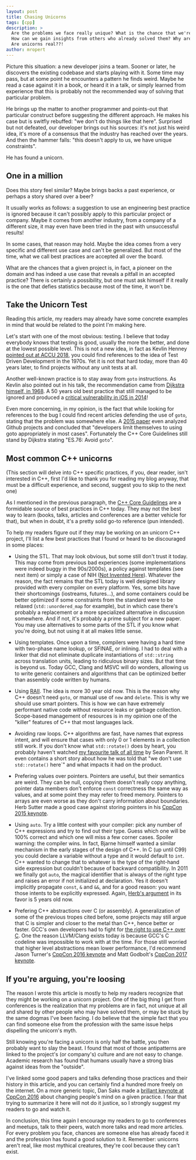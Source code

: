 ```yaml
---
layout: post
title: Chasing Unicorns
tags: [cpp]
description: >
  Are the problems we face really unique? What is the chance that we're the first to encounter them?
  How can we gain insights from others who already solved them? Why aren't we?
  Are unicorns real??!
author: mropert
---
```


Picture this situation: a new developer joins a team. Sooner or later, he discovers the existing codebase and starts
playing with it. Some time may pass, but at some point he encounters a pattern he finds weird.
Maybe he read a case against it in a book, or heard it in a talk, or simply learned from experience that this is probably
not the recommended way of solving that particular problem.

He brings up the matter to another programmer and points-out that particular construct before suggesting
the different approach. He makes his case but is switfly rebuffed: "we don't do things like that here".
Surprised but not defeated, our developer brings out his sources: it's not just his weird idea, it's
more of a consensus that the industry has reached over the years. And then the hammer falls:
"this doesn't apply to us, we have unique constraints".

He has found a unicorn.

## One in a million

Does this story feel similar? Maybe brings backs a past experience, or perhaps a story shared over a beer?

It usually works as follows: a suggestion to use an engineering best practice is ignored because it can't
possibly apply to this particular project or company. Maybe it comes from another industry, from a company
of a different size, it may even have been tried in the past with unsuccessful results!

In some cases, that reason may hold. Maybe the idea comes from a very specific and different use case and
can't be generalized. But most of the time, what we call best practices are accepted all over
the board.

What are the chances that a given project is, in fact, a pioneer on the domain and has indeed a use case
that reveals a pitfall in an accepted practice? There is certainly a possibility, but one must ask himself
if it really is the one that defies statistics because most of the time, it won't be.

## Take the Unicorn Test

Reading this article, my readers may already have some concrete examples in mind that would be related
to the point I'm making here.

Let's start with one of the most obvious: testing. I believe that today everybody knows that testing is good,
usually the more the better, and done at the lowest possible level. This is not a new idea, in fact
as Kevlin Henney [pointed out at ACCU 2018](https://www.youtube.com/watch?v=mrY6xrWp3Gs), you could
find references to the idea of Test Driven Development in the 1970s. Yet it is not that hard today, more
than 40 years later, to find projects without any unit tests at all.

Another well-known practice is to stay away from `goto` instructions. As Kevlin also pointed out in his
talk, the recommendation came from [Dijkstra himself, in 1968](https://dl.acm.org/citation.cfm?doid=362929.362947).
A 50 years old best practice that still managed to be ignored and produced a 
[critical vulnerability in iOS in 2014](https://nakedsecurity.sophos.com/2014/02/24/anatomy-of-a-goto-fail-apples-ssl-bug-explained-plus-an-unofficial-patch/)!

Even more concerning, in my opinion, is the fact that while looking for references to the bug I could find recent articles
defending the use of `goto`, stating that the problem was somewhere else. A
[2015 paper](https://peerj.com/preprints/826v1/) even analyzed Github projects
and concluded that "developers limit themselves to using goto appropriately in most cases".
Fortunately the C++ Core Guidelines still stand by Dijkstra stating "ES.76: Avoid `goto`".

## Most common C++ unicorns

(This section will delve into C++ specific practices, if you, dear reader, isn't interested in C++, first I'd like to
thank you for reading my blog anyway, that must be a difficult experience, and second, suggest you to skip to the next one)

As I mentioned in the previous paragraph, the [C++ Core Guidelines](https://isocpp.github.io/CppCoreGuidelines/CppCoreGuidelines)
are a formidable source of best practices in C++ today. They may not the best way to learn (books, talks, articles and conferences
are a better vehicle for that), but when in doubt, it's a pretty solid go-to reference (pun intended).

To help my readers figure out if they may be working on an unicorn C++ project, I'll list a few best practices that
I found or heard to be discouraged in some places:

* Using the STL. That may look obvious, but some still don't trust it today. This may come from previous bad experiences
  (some implementations were indeed buggy in the 90s/2000s), a policy against templates (see next item) or simply a case
  of NIH ([Not Invented Here](https://en.wikipedia.org/wiki/Not_invented_here)). Whatever the reason, the fact remains
  that the STL today is well designed library provided with every compiler on every platform. Yes, some bits have their shortcomings
  (iostreams, futures...), and some containers could be better optimized if some constraints from the standard were
  to be relaxed (`std::unordered_map` for example), but in which case there's probably a replacement or a more specialized
  alternative in discussion somewhere. And if not, it's probably a prime subject for a new paper. You may use alternatives
  to some parts of the STL if you know what you're doing, but not using it at all makes little sense.

* Using templates. Once upon a time, compilers were having a hard time with two-phase name lookup, or SFINAE, or inlining.
  I had to deal with a linker that did not eliminate duplicate instantiations of `std::string` across translation units,
  leading to ridiculous binary sizes.
  But that time is beyond us. Today GCC, Clang and MSVC will do wonders, allowing us to write generic containers and algorithms
  that can be optimized better than assembly code written by humans.

* Using [RAII](https://en.wikipedia.org/wiki/Resource_acquisition_is_initialization). The idea is more 30 year old now.
  This is the reason why C++ doesn't need `goto`, or manual use of `new` and `delete`. This is why we should use smart pointers.
  This is how we can have extremely performant native code without resource leaks or garbage collection.
  Scope-based management of resources is in my opinion one of the "killer" features of C++ that most languages lack.

* Avoiding raw loops. C++ algorithms are fast, have names that express intent, and will ensure that cases with only 0 or 1 elements
  in a collection still work. If you don't know what `std::rotate()` does by heart, you probably haven't watched
  [my favourite talk of all time](https://www.youtube.com/watch?v=IzNtM038JuI) by Sean Parent. It even contains a short
  story about how he was told that "we don't use `std::rotate()` here`" and what impacts it had on the product.

* Prefering values over pointers. Pointers are useful, but their semantics are weird. They can be null, copying them doesn't
  really copy anything, pointer data members don't enforce `const` correctness the same way as values, and at some point
  they may refer to freed memory. Pointers to arrays are even worse as they don't carry information about boundaries.
  Herb Sutter made a good case against storing pointers in his [CppCon 2015 keynote](https://www.youtube.com/watch?v=hEx5DNLWGgA).

* Using `auto`. Try a little contest with your compiler: pick any number of C++ expressions and try to find out their type.
  Guess which one will be 100% correct and which one will miss a few corner cases. Spoiler warning: the compiler wins.
  In fact, Bjarne himself wanted a similar mechanism in the early stages of the design of C++. In C (up until C99) you could declare a variable
  without a type and it would default to `int`. C++ wanted to change that to whatever is the type of the right-hand side expression
  but couldn't because of backward compatibility. In 2011 we finally got `auto`, the magical identifier that is always of the right
  type and raises an error if not initialized at declaration. Yes it doesn't implicitly propagate `const`, `&` and `&&`, and for a
  good reason: you want those intents to be explicitly expressed. 
  Again, [Herb's argument](https://herbsutter.com/2013/08/12/gotw-94-solution-aaa-style-almost-always-auto/) in its favor is 5 years old now.

* Prefering C++ abstractions over C (or assembly). A generalization of some of the previous tropes cited before, some projects
  may still argue that C is simpler and closer to the metal than C++, hence better or faster. GCC's own developers had to fight
  for [the right to use C++ over C](https://lwn.net/Articles/542457/). One the reason LLVM/Clang exists today is because GCC's C
  codeline was impossible to work with at the time. For those still worried that higher level abstractions mean lower performance,
  I'd recommend Jason Turner's [CppCon 2016 keynote](https://www.youtube.com/watch?v=zBkNBP00wJE) and Matt Godbolt's
  [CppCon 2017 keynote](https://www.youtube.com/watch?v=bSkpMdDe4g4).

## If you're arguing, you're loosing

The reason I wrote this article is mostly to help my readers recognize that they might be working on a unicorn project.
One of the big thing I get from conferences is the realization that my problems are in fact, not unique at all and
shared by other people who may have solved them, or may be stuck by the same dogmas I've been facing.
I do believe that the simple fact that you can find someone else from the profession with the same issue
helps dispelling the unicorn's myth.

Still knowing you're facing a unicorn is only half the battle, you then probably want to slay the beast.
I found that most of those antipatterns are linked to the project's (or company's) culture and are not easy to change.
Academic research has found that humans usually have a strong bias against ideas from the "outside".

I've linked some good papers and talks defending those practices and their history in this article, and you can certainly find a hundred more
freely on the internet. On a more generic topic, Dan Saks made a [brillant keynote at CppCon 2016](https://www.youtube.com/watch?v=D7Sd8A6_fYU)
about changing people's mind on a given practice. I fear that trying to summarize it here will not do it justice,
so I strongly suggest my readers to go and watch it.

In conclusion, this time again I encourage my readers to go to conferences and meetups, talk to their peers, watch more talks and read
more articles. For every problem you face, chances are someone else has already faced it and the profession has found a good
solution to it. Remember: unicorns aren't real, like most mythical creatures, they're cool because they can't exist.
